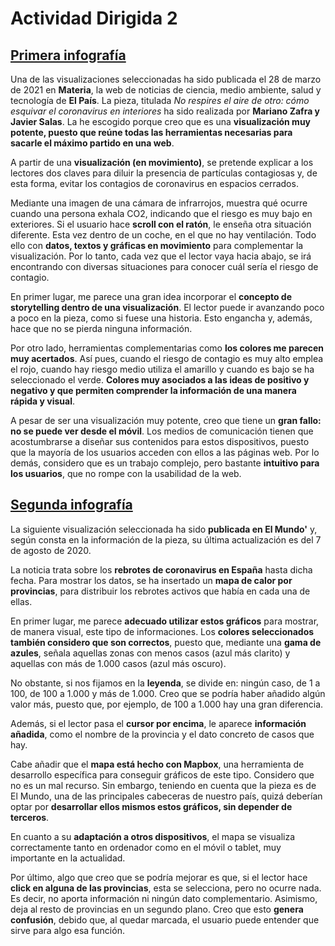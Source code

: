 # Actividad Dirigida 2
## [Primera infografía](https://elpais.com/ciencia/2021-03-28/no-respires-el-aire-de-otro-como-esquivar-el-coronavirus-en-interiores.html?prm=ep-app-articulo)
Una de las visualizaciones seleccionadas ha sido publicada el 28 de marzo de 2021 en **Materia**, la web de noticias de ciencia, medio ambiente, salud y tecnología de **El País**. La pieza, titulada *No respires el aire de otro: cómo esquivar el coronavirus en interiores* ha sido realizada por **Mariano Zafra y Javier Salas**.
La he escogido porque creo que es una **visualización muy potente, puesto que reúne todas las herramientas necesarias para sacarle el máximo partido en una web**.

A partir de una **visualización (en movimiento)**, se pretende explicar a los lectores dos claves para diluir la presencia de partículas contagiosas y, de esta forma, evitar los contagios de coronavirus en espacios cerrados.

Mediante una imagen de una cámara de infrarrojos, muestra qué ocurre cuando una persona exhala CO2, indicando que el riesgo es muy bajo en exteriores. Si el usuario hace **scroll con el ratón**, le enseña otra situación diferente. Esta vez dentro de un coche, en el que no hay ventilación. Todo ello con **datos, textos y gráficas en movimiento** para complementar la visualización. Por lo tanto, cada vez que el lector vaya hacia abajo, se irá encontrando con diversas situaciones para conocer cuál sería el riesgo de contagio.

En primer lugar, me parece una gran idea incorporar el **concepto de storytelling dentro de una visualización**. El lector puede ir avanzando poco a poco en la pieza, como si fuese una historia. Esto engancha y, además, hace que no se pierda ninguna información.

Por otro lado, herramientas complementarias como **los colores me parecen muy acertados**. Así pues, cuando el riesgo de contagio es muy alto emplea el rojo, cuando hay riesgo medio utiliza el amarillo y cuando es bajo se ha seleccionado el verde. **Colores muy asociados a las ideas de positivo y negativo y que permiten comprender la información de una manera rápida y visual**.

A pesar de ser una visualización muy potente, creo que tiene un **gran fallo: no se puede ver desde el móvil**. Los medios de comunicación tienen que acostumbrarse a diseñar sus contenidos para estos dispositivos, puesto que la mayoría de los usuarios acceden con ellos a las páginas web. Por lo demás, considero que es un trabajo complejo, pero bastante **intuitivo para los usuarios**, que no rompe con la usabilidad de la web.

## [Segunda infografía](https://www.elmundo.es/ciencia-y-salud/salud/2020/08/06/5f2bd128fc6c83842b8b4632.html)

La siguiente visualización seleccionada ha sido **publicada en El Mundo'** y, según consta en la información de la pieza, su última actualización es del 7 de agosto de 2020.

La noticia trata sobre los **rebrotes de coronavirus en España** hasta dicha fecha. Para mostrar los datos, se ha insertado un **mapa de calor por provincias**, para distribuir los rebrotes activos que había en cada una de ellas.

En primer lugar, me parece **adecuado utilizar estos gráficos** para mostrar, de manera visual, este tipo de informaciones. Los **colores seleccionados también considero que son correctos**, puesto que, mediante una **gama de azules**, señala aquellas zonas con menos casos (azul más clarito) y aquellas con más de 1.000 casos (azul más oscuro).

No obstante, si nos fijamos en la **leyenda**, se divide en: ningún caso, de 1 a 100, de 100 a 1.000 y más de 1.000. Creo que se podría haber añadido algún valor más, puesto que, por ejemplo, de 100 a 1.000 hay una gran diferencia.

Además, si el lector pasa el **cursor por encima**, le aparece **información añadida**, como el nombre de la provincia y el dato concreto de casos que hay.

Cabe añadir que el **mapa está hecho con Mapbox**, una herramienta de desarrollo específica para conseguir gráficos de este tipo. Considero que no es un mal recurso. Sin embargo, teniendo en cuenta que la pieza es de El Mundo, una de las principales cabeceras de nuestro país, quizá deberían optar por **desarrollar ellos mismos estos gráficos, sin depender de terceros**.

En cuanto a su **adaptación a otros dispositivos**, el mapa se visualiza correctamente tanto en ordenador como en el móvil o tablet, muy importante en la actualidad.

Por último, algo que creo que se podría mejorar es que, si el lector hace **click en alguna de las provincias**, esta se selecciona, pero no ocurre nada. Es decir, no aporta información ni ningún dato complementario. Asimismo, deja al resto de provincias en un segundo plano. Creo que esto **genera confusión**, debido que, al quedar marcada, el usuario puede entender que sirve para algo esa función.
